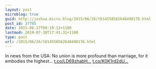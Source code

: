 ```yaml
---
layout: post
microblog: true
guid: http://joshua.micro.blog/2015/06/26/t614558562648498176.html
post_id: 37785
date: 2015-06-27T09:19:13+1100
lastmod: 2019-07-30T17:41:31+1100
type: post
url: /2015/06/26/t614558562648498176.html
---
```

In news from the USA: No union is more profound than marriage, for it embodies the highest… [t.co/LD69zhabH...](http://t.co/LD69zhabHU) [t.co/K0K1rd2dU...](http://t.co/K0K1rd2dUq)
